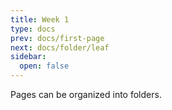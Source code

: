 ```yaml
---
title: Week 1
type: docs
prev: docs/first-page
next: docs/folder/leaf
sidebar:
  open: false
---
```


Pages can be organized into folders.
